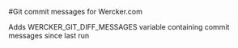 #Git commit messages for Wercker.com

Adds WERCKER_GIT_DIFF_MESSAGES variable containing commit messages since last run